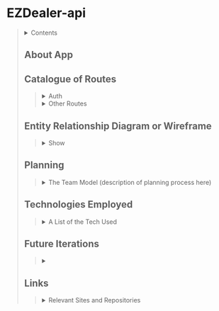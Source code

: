 # EZDealer-api
> <details>
>  <summary>Contents</summary>
>
>> | [About]() | [Technologies Used]() |
>> |--|--|
>> | [Routes]() | [Future Iterations]() |
>> | [ERD]() | [Links]() |
>> | [Planning]() |  |
>>
> </details>
>
>
> ## About App
>> <!-- Desctiption -->
>>
> ## Catalogue of Routes
>> <details>
>>  <summary>Auth</summary>
>>
>>> <details>
>>>  <summary>Auth Routes</summary>
>>> 
>>>>| HTTP Method | URL Path | Action | CRUD |
>>>> |--|--|--|--|
>>>> | POST | /sign-up/ | create | (C)reate |
>>>> | GET | /sign-in/ | show or retrieve | (R)ead |
>>>> | PATCH | /change-password/ | update | (U)pdate |
>>>> | DELETE | /sign-out/ | destroy | (D)elete |
>>>>
>>> </details>
>>>
>>> <details>
>>>  <summary>Auth Curl-Scripts</summary>
>>>
>>>> | Action | JSON | Command | Success | Failure | 
>>>> |--|--|--|--|--|
>>>> |  |  |  | `201 Created` | `401 Not Found` |
>>>> |  |  |  | `201 Created` | `401 Not Found` |
>>>> |  |  |  | `201 Created` | `401 Not Found` |
>>>> |  |  |  | `201 Created` | `401 Not Found` |
>>>>
>>> </details>
>>>
>> ###### [(Return to top)]()
>> </details>
>>
>> <details>
>>  <summary>Other Routes</summary>
>>
>>> <details>
>>>  <summary>Routes</summary>
>>>
>>>> | HTTP Method | URL Path | Action | CRUD |
>>>> |--|--|--|--|
>>>> | POST |  | create | (C)reate |
>>>> | GET |  | index or list | (R)ead |
>>>> | GET |  | show or retrieve | (R)ead |
>>>> | PATCH |  | update | (U)pdate |
>>>> | DELETE |  | destroy | (D)elete |
>>>>
>>> </details>
>>>
>>> <details>
>>>   <summary>Curl-Scripts</summary>
>>>
>>>> | Action | JSON | Command | Success | Failure | 
>>>> |--|--|--|--|--|
>>>> |  |  |  | `201 Created` | `401 Not Found` |
>>>> |  |  |  | `201 Created` | `401 Not Found` |
>>>> |  |  |  | `201 Created` | `401 Not Found` |
>>>> |  |  |  | `201 Created` | `401 Not Found` |
>>>>
>>> </details>
>>>
>> ###### [(Return to top)]()
>> </details>
>>
> ## Entity Relationship Diagram or Wireframe
>> <details>
>>   <summary>Show</summary>
>>
>>> ![ERD](linkToErd)
>> ###### [(Return to top)]()
>> </details>
>>
> ## Planning
>> <details>
>>   <summary>The Team Model (description of planning process here)</summary>
>>
>>> <details>
>>>  <summary>Day 1, date</summary>
>>>
>>>> | Teammate | Actions |
>>>> |--|--|
>>>> | [EricHoward27](https://github.com/EricHoward27) | <!-- What they did --> |
>>>> | [Teamate](GitHubrepository) | <!-- What they did --> |
>>>>
>>> </details>
>>>
>>> <details>
>>>  <summary>Day 2, date</summary>
>>>
>>>> | Teammate | Actions |
>>>> |--|--|
>>>> | [EricHoward27](https://github.com/EricHoward27) | <!-- What they did --> |
>>>> | [mmmoore1313](https://github.com/mmmoore1313) | <!-- What they did --> |
>>>>
>>> </details>
>>>
>>> <details>
>>>  <summary>Day #, date</summary>
>>>
>>>> | Teammate | Actions |
>>>> |--|--|
>>>> | [EricHoward27](https://github.com/EricHoward27) | <!-- What they did --> |
>>>> | [mmmoore1313](https://github.com/mmmoore1313) | <!-- What they did --> |
>>>>
>>> </details>
>>>
>> ###### [(Return to top)]()
>> </details>
>>
>
> ## Technologies Employed
>> <details>
>>  <summary> A List of the Tech Used </summary>
>> 
>>> | **General Development** | **[Client]() Development** | **[API]() Development** | **Deployment** |
>>> |--|--|--|--|
>>> | [Technology Name](docs) | [Technology Name](docs) | [Technology Name](docs) | [Technology Name](docs) |
>>
>> ###### [(Return to top)]()
>> </details>
>>
>
> ## Future Iterations
>> <details>
>>   <summary><!-- Desctiption --></summary>
>>
>>> <details>
>>>  <summary>Version 1, date</summary>
>>>
>>>> <details>
>>>>   <summary>User Stories</summary>
>>>>
>>>>> 1. As a User, I can do
>>>>> 2. As a User, I can do
>>>> </details>
>>>>
>>> </details>
>>>
>>> <details>
>>>  <summary>Version 2, date</summary>
>>>
>>>> <details>
>>>>   <summary>User Stories</summary>
>>>>
>>>>> 1. As a User, I can do
>>>>> 2. As a User, I can do
>>>> </details>
>>>>
>>> </details>
>>>
>> ###### [(Return to top)]()
>> </details>
>>
>
> ## Links
>> <details>
>>   <summary>Relevant Sites and Repositories</summary>
>>
>>> | | **Deployed Sites** | **Repositories** |
>>> |--|--|--|
>>> | Front End App: | [appUrl](appUrl) | [EZDealer-client](https://github.com/ECS-Studio/EZDealer-client)|
>>> | Database App | [dbUrl](dbUrl) | [EZDealer-api](https://github.com/ECS-Studio/EZDealer-api) |
>>>
>> ###### [(Return to top)]()
>> </details>
>>